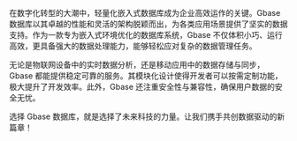 在数字化转型的大潮中，轻量化嵌入式数据库成为企业高效运作的关键。Gbase 数据库以其卓越的性能和灵活的架构脱颖而出，为各类应用场景提供了坚实的数据支持。作为一款专为嵌入式环境优化的数据库系统，Gbase 不仅体积小巧、运行高效，更具备强大的数据处理能力，能够轻松应对复杂的数据管理任务。

无论是物联网设备中的实时数据分析，还是移动应用中的数据存储与同步，Gbase 都能提供稳定可靠的服务。其模块化设计使得开发者可以按需定制功能，极大提升了开发效率。此外，Gbase 还注重安全性与兼容性，确保用户数据的安全无忧。

选择 Gbase 数据库，就是选择了未来科技的力量。让我们携手共创数据驱动的新篇章！